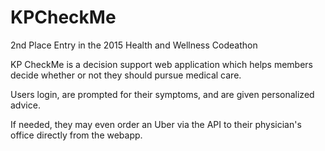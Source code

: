 # KPCheckMe

2nd Place Entry in the 2015 Health and Wellness Codeathon

KP CheckMe is a decision support web application which helps members decide whether or not they should pursue medical care.

Users login, are prompted for their symptoms, and are given personalized advice.

If needed, they may even order an Uber via the API to their physician's office directly from the webapp.